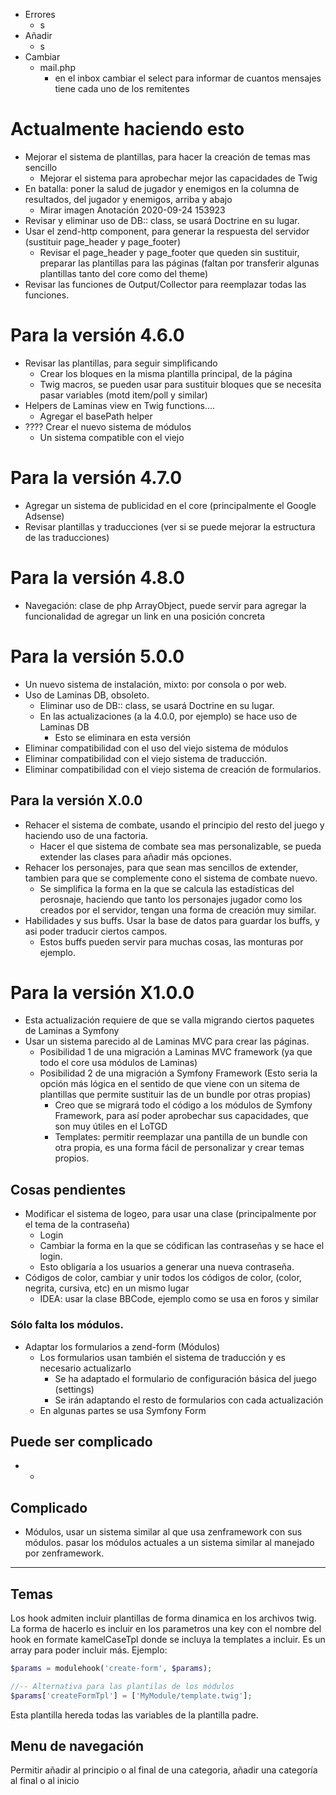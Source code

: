 -   Errores
    -   s
-   Añadir
    -   s
-   Cambiar
    -   mail.php
        -   en el inbox cambiar el select para informar de cuantos mensajes tiene cada uno de los remitentes

# Actualmente haciendo esto
-   Mejorar el sistema de plantillas, para hacer la creación de temas mas sencillo
    -   Mejorar el sistema para aprobechar mejor las capacidades de Twig
-   En batalla: poner la salud de jugador y enemigos en la columna de resultados, del jugador y enemigos, arriba y abajo
    -   Mirar imagen Anotación 2020-09-24 153923
-   Revisar y eliminar uso de DB:: class, se usará Doctrine en su lugar.
-   Usar el zend-http component, para generar la respuesta del servidor (sustituir page_header y page_footer)
    -   Revisar el page_header y page_footer que queden sin sustituir,
    preparar las plantillas para las páginas (faltan por transferir algunas plantillas tanto del core como del theme)
-   Revisar las funciones de Output/Collector para reemplazar todas las funciones.

# Para la versión 4.6.0
-   Revisar las plantillas, para seguir simplificando
    -   Crear los bloques en la misma plantilla principal, de la página
    -   Twig macros, se pueden usar para sustituir bloques que se necesita pasar variables (motd item/poll y similar)
-   Helpers de Laminas view en Twig functions....
    -   Agregar el basePath helper
-   ???? Crear el nuevo sistema de módulos
    -   Un sistema compatible con el viejo

# Para la versión 4.7.0
-   Agregar un sistema de publicidad en el core (principalmente el Google Adsense)
-   Revisar plantillas y traducciones (ver si se puede mejorar la estructura de las traducciones)

# Para la versión 4.8.0
-   Navegación: clase de php ArrayObject, puede servir para agregar la funcionalidad de agregar un link en una posición concreta

# Para la versión 5.0.0
-   Un nuevo sistema de instalación, mixto: por consola o por web.
-   Uso de Laminas DB, obsoleto.
    -   Eliminar uso de DB:: class, se usará Doctrine en su lugar.
    -   En las actualizaciones (a la 4.0.0, por ejemplo) se hace uso de Laminas DB
        -   Esto se eliminara en esta versión
-   Eliminar compatibilidad con el uso del viejo sistema de módulos
-   Eliminar compatibilidad con el viejo sistema de traducción.
-   Eliminar compatibilidad con el viejo sistema de creación de formularios.


## Para la versión X.0.0
-   Rehacer el sistema de combate, usando el principio del resto del juego y haciendo uso de una factoria.
    -   Hacer el que sistema de combate sea mas personalizable, se pueda extender las clases para añadir más opciones.
-   Rehacer los personajes, para que sean mas sencillos de extender, tambien para que se complemente cono el sistema de combate nuevo.
    -   Se simplifica la forma en la que se calcula las estadísticas del perosnaje, haciendo que tanto los personajes jugador como los creados por el servidor, tengan una forma de creación muy similar.
-   Habilidades y sus buffs. Usar la base de datos para guardar los buffs, y asi poder traducir ciertos campos.
    -   Estos buffs pueden servir para muchas cosas, las monturas por ejemplo.

# Para la versión X1.0.0
-   Esta actualización requiere de que se valla migrando ciertos paquetes de Laminas a Symfony
-   Usar un sistema parecido al de Laminas MVC para crear las páginas.
    -   Posibilidad 1 de una migración a Laminas MVC framework (ya que todo el core usa módulos de Laminas)
    -   Posibilidad 2 de una migración a Symfony Framework (Esto seria la opción más lógica en el sentido de que viene con un sitema de plantillas que permite sustituir las de un bundle por otras propias)
        -   Creo que se migrará todo el código a los módulos de Symfony Framework, para así poder aprobechar sus capacidades, que son muy útiles en el LoTGD
        -   Templates: permitir reemplazar una pantilla de un bundle con otra propia, es una forma fácil de personalizar y crear temas propios.

## Cosas pendientes
-   Modificar el sistema de logeo, para usar una clase (principalmente por el tema de la contraseña)
    -   Login
    -   Cambiar la forma en la que se códifican las contraseñas y se hace el login.
    -   Esto obligaría a los usuarios a generar una nueva contraseña.
-   Códigos de color, cambiar y unir todos los códigos de color, (color, negrita, cursiva, etc) en un mismo lugar
    -   IDEA: usar la clase BBCode, ejemplo como se usa en foros y similar

### Sólo falta los módulos.
-   Adaptar los formularios a zend-form (Módulos)
    -   Los formularios usan también el sistema de traducción y es necesario actualizarlo
        -   Se ha adaptado el formulario de configuración básica del juego (settings)
        -   Se irán adaptando el resto de formularios con cada actualización
    -   En algunas partes se usa Symfony Form


## Puede ser complicado
-   *

## Complicado
-   Módulos, usar un sistema similar al que usa zenframework con sus módulos. pasar los módulos actuales a un sistema similar al manejado por zenframework.

* * *


## Temas

Los hook admiten incluir plantillas de forma dinamica en los archivos twig.
La forma de hacerlo es incluir en los parametros una key con el nombre del hook en formate kamelCaseTpl donde se incluya la templates a incluir. Es un array para poder incluir más.
Ejemplo:

```php
$params = modulehook('create-form', $params);

//-- Alternativa para las plantilas de los módulos
$params['createFormTpl'] = ['MyModule/template.twig'];
```

Esta plantilla hereda todas las variables de la plantilla padre.

## Menu de navegación

Permitir añadir al principio o al final de una categoria, añadir una categoría al final o al inicio
